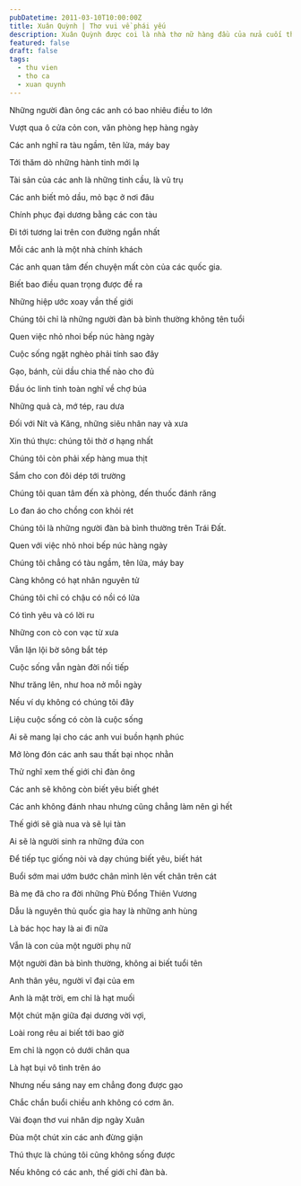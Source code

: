 ```yaml
---
pubDatetime: 2011-03-10T10:00:00Z
title: Xuân Quỳnh | Thơ vui về phái yếu
description: Xuân Quỳnh được coi là nhà thơ nữ hàng đầu của nửa cuối thế kỷ 20. Xuân Quỳnh không làm ra thơ, không chế tạo câu chữ mà chị viết như kể lại những gì chị đã sống, đã trải.
featured: false
draft: false
tags:
  - thu vien
  - tho ca
  - xuan quynh
---
```


Những người đàn ông các anh có bao nhiêu điều to lớn

Vượt qua ô cửa cỏn con, văn phòng hẹp hàng ngày

Các anh nghĩ ra tàu ngầm, tên lửa, máy bay

Tới thăm dò những hành tinh mới lạ

Tài sản của các anh là những tinh cầu, là vũ trụ

Các anh biết mỏ dầu, mỏ bạc ở nơi đâu

Chính phục đại dương bằng các con tàu

Đi tới tương lai trên con đường ngắn nhất

Mỗi các anh là một nhà chính khách

Các anh quan tâm đến chuyện mất còn của các quốc gia.

Biết bao điều quan trọng được đề ra

Những hiệp ước xoay vần thế giới

Chúng tôi chỉ là những người đàn bà bình thường không tên tuổi

Quen việc nhỏ nhoi bếp núc hàng ngày

Cuộc sống ngặt nghèo phải tính sao đây

Gạo, bánh, củi dầu chia thế nào cho đủ

Đầu óc linh tinh toàn nghĩ về chợ búa

Những quả cà, mớ tép, rau dưa

Đối với Nít và Kăng, những siêu nhân nay và xưa

Xin thú thực: chúng tôi thờ ơ hạng nhất

Chúng tôi còn phải xếp hàng mua thịt

Sắm cho con đôi dép tới trường

Chúng tôi quan tâm đến xà phòng, đến thuốc đánh răng

Lo đan áo cho chồng con khỏi rét

Chúng tôi là những người đàn bà bình thường trên Trái Đất.

Quen với việc nhỏ nhoi bếp núc hàng ngày

Chúng tôi chẳng có tàu ngầm, tên lửa, máy bay

Càng không có hạt nhân nguyên tử

Chúng tôi chỉ có chậu có nồi có lửa

Có tình yêu và có lời ru

Những con cò con vạc từ xưa

Vẫn lặn lội bờ sông bắt tép

Cuộc sống vẫn ngàn đời nối tiếp

Như trăng lên, như hoa nở mỗi ngày

Nếu ví dụ không có chúng tôi đây

Liệu cuộc sống có còn là cuộc sống

Ai sẽ mang lại cho các anh vui buồn hạnh phúc

Mở lòng đón các anh sau thất bại nhọc nhằn

Thử nghĩ xem thế giới chỉ đàn ông

Các anh sẽ không còn biết yêu biết ghét

Các anh không đánh nhau nhưng cũng chẳng làm nên gì hết

Thế giới sẽ già nua và sẽ lụi tàn

Ai sẽ là người sinh ra những đứa con

Để tiếp tục giống nòi và dạy chúng biết yêu, biết hát

Buổi sớm mai ướm bước chân mình lên vết chân trên cát

Bà mẹ đã cho ra đời những Phù Đổng Thiên Vương

Dẫu là nguyên thủ quốc gia hay là những anh hùng

Là bác học hay là ai đi nữa

Vẫn là con của một người phụ nữ

Một người đàn bà bình thường, không ai biết tuổi tên

Anh thân yêu, người vĩ đại của em

Anh là mặt trời, em chỉ là hạt muối

Một chút mặn giữa đại dương vời vợi,

Loài rong rêu ai biết tới bao giờ

Em chỉ là ngọn cỏ dưới chân qua

Là hạt bụi vô tình trên áo

Nhưng nếu sáng nay em chẳng đong được gạo

Chắc chắn buổi chiều anh không có cơm ăn.

Vài đoạn thơ vui nhân dịp ngày Xuân

Đùa một chút xin các anh đừng giận

Thú thực là chúng tôi cũng không sống được

Nếu không có các anh, thế giới chỉ đàn bà.

